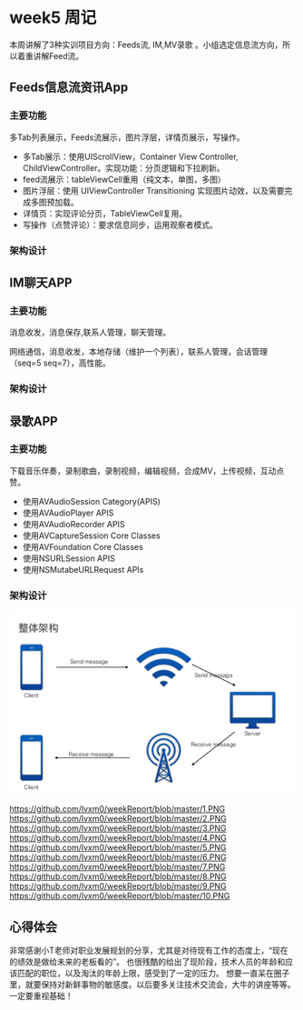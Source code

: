 # week5 周记
本周讲解了3种实训项目方向：Feeds流, IM,MV录歌 。小组选定信息流方向，所以着重讲解Feed流。

## Feeds信息流资讯App

### 主要功能

多Tab列表展示，Feeds流展示，图片浮层，详情页展示，写操作。

* 多Tab展示：使用UIScrollView，Container View Controller, ChildViewController。实现功能：分页逻辑和下拉刷新。
* feed流展示：tableViewCell重用（纯文本，单图，多图）
* 图片浮层：使用 UIViewController Transitioning 实现图片动效，以及需要完成多图预加载。
* 详情页：实现评论分页，TableViewCell复用。
* 写操作（点赞评论）：要求信息同步，运用观察者模式。

### 架构设计


## IM聊天APP

### 主要功能

消息收发，消息保存,联系人管理，聊天管理。

网络通信，消息收发，本地存储（维护一个列表），联系人管理，会话管理（seq=5 seq=7），高性能。

### 架构设计

## 录歌APP

### 主要功能

下载音乐伴奏，录制歌曲，录制视频，编辑视频，合成MV，上传视频，互动点赞。

* 使用AVAudioSession Category(APIS)
* 使用AVAudioPlayer APIS
* 使用AVAudioRecorder APIS
* 使用AVCaptureSession Core Classes
* 使用AVFoundation Core Classes
* 使用NSURLSession APIS
* 使用NSMutabeURLRequest APIs

### 架构设计
![](https://github.com/lvxm0/weekReport/blob/master/1.PNG)


https://github.com/lvxm0/weekReport/blob/master/1.PNG
https://github.com/lvxm0/weekReport/blob/master/2.PNG
https://github.com/lvxm0/weekReport/blob/master/3.PNG
https://github.com/lvxm0/weekReport/blob/master/4.PNG
https://github.com/lvxm0/weekReport/blob/master/5.PNG
https://github.com/lvxm0/weekReport/blob/master/6.PNG
https://github.com/lvxm0/weekReport/blob/master/7.PNG
https://github.com/lvxm0/weekReport/blob/master/8.PNG
https://github.com/lvxm0/weekReport/blob/master/9.PNG
https://github.com/lvxm0/weekReport/blob/master/10.PNG
## 心得体会

非常感谢小T老师对职业发展规划的分享，尤其是对待现有工作的态度上，“现在的绩效是做给未来的老板看的”。
也很残酷的给出了现阶段，技术人员的年龄和应该匹配的职位，以及淘汰的年龄上限，感受到了一定的压力。
想要一直呆在圈子里，就要保持对新鲜事物的敏感度。以后要多关注技术交流会，大牛的讲座等等。一定要重视基础！





